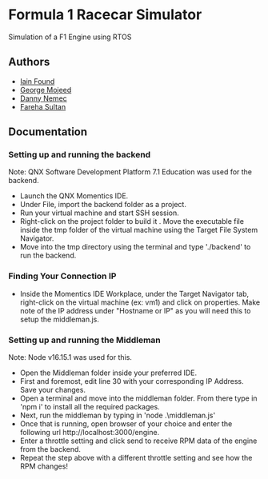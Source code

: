 # Formula 1 Racecar Simulator

Simulation of a F1 Engine using RTOS

## Authors

- [Iain Found](https://github.com/ifoundcarleton)
- [George Mojeed](https://github.com/mojeed123)
- [Danny Nemec](https://github.com/daniel-nemec-carleton)
- [Fareha Sultan](https://www.github.com/farehasultan)

## Documentation

### Setting up and running the backend

Note: QNX Software Development Platform 7.1 Education was used for the backend.

- Launch the QNX Momentics IDE.
- Under File, import the backend folder as a project.
- Run your virtual machine and start SSH session.
- Right-click on the project folder to build it . Move the executable file inside the tmp folder of the virtual machine using the Target File System Navigator.
- Move into the tmp directory using the terminal and type './backend' to run the backend.

### Finding Your Connection IP

- Inside the Momentics IDE Workplace, under the Target Navigator tab, right-click on the virtual machine (ex: vm1) and click on properties. Make note of the IP address under "Hostname or IP" as you will need this to setup the middleman.js.

### Setting up and running the Middleman

Note: Node v16.15.1 was used for this.

- Open the Middleman folder inside your preferred IDE.
- First and foremost, edit line 30 with your corresponding IP Address. Save your changes.
- Open a terminal and move into the middleman folder. From there type in 'npm i' to install all the required packages.
- Next, run the middleman by typing in 'node .\middleman.js'
- Once that is running, open browser of your choice and enter the following url http://localhost:3000/engine.
- Enter a throttle setting and click send to receive RPM data of the engine from the backend.
- Repeat the step above with a different throttle setting and see how the RPM changes!
